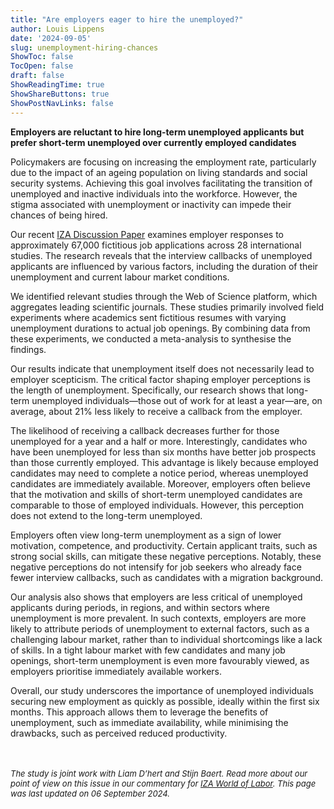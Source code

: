 ```yaml
---
title: "Are employers eager to hire the unemployed?"
author: Louis Lippens
date: '2024-09-05'
slug: unemployment-hiring-chances
ShowToc: false
TocOpen: false
draft: false
ShowReadingTime: true
ShowShareButtons: true
ShowPostNavLinks: false
---
```



**Employers are reluctant to hire long-term unemployed applicants but prefer short-term unemployed over currently employed candidates**

Policymakers are focusing on increasing the employment rate, particularly due to the impact of an ageing population on living standards and social security systems. Achieving this goal involves facilitating the transition of unemployed and inactive individuals into the workforce. However, the stigma associated with unemployment or inactivity can impede their chances of being hired.

Our recent [IZA Discussion Paper](https://www.iza.org/publications/dp/17141/unemployment-inactivity-and-hiring-chances-a-systematic-review-and-meta-analysis) examines employer responses to approximately 67,000 fictitious job applications across 28 international studies. The research reveals that the interview callbacks of unemployed applicants are influenced by various factors, including the duration of their unemployment and current labour market conditions.

We identified relevant studies through the Web of Science platform, which aggregates leading scientific journals. These studies primarily involved field experiments where academics sent fictitious resumes with varying unemployment durations to actual job openings. By combining data from these experiments, we conducted a meta-analysis to synthesise the findings.

Our results indicate that unemployment itself does not necessarily lead to employer scepticism. The critical factor shaping employer perceptions is the length of unemployment. Specifically, our research shows that long-term unemployed individuals—those out of work for at least a year—are, on average, about 21% less likely to receive a callback from the employer.

The likelihood of receiving a callback decreases further for those unemployed for a year and a half or more. Interestingly, candidates who have been unemployed for less than six months have better job prospects than those currently employed. This advantage is likely because employed candidates may need to complete a notice period, whereas unemployed candidates are immediately available. Moreover, employers often believe that the motivation and skills of short-term unemployed candidates are comparable to those of employed individuals. However, this perception does not extend to the long-term unemployed.

Employers often view long-term unemployment as a sign of lower motivation, competence, and productivity. Certain applicant traits, such as strong social skills, can mitigate these negative perceptions. Notably, these negative perceptions do not intensify for job seekers who already face fewer interview callbacks, such as candidates with a migration background.

Our analysis also shows that employers are less critical of unemployed applicants during periods, in regions, and within sectors where unemployment is more prevalent. In such contexts, employers are more likely to attribute periods of unemployment to external factors, such as a challenging labour market, rather than to individual shortcomings like a lack of skills. In a tight labour market with few candidates and many job openings, short-term unemployment is even more favourably viewed, as employers prioritise immediately available workers.

Overall, our study underscores the importance of unemployed individuals securing new employment as quickly as possible, ideally within the first six months. This approach allows them to leverage the benefits of unemployment, such as immediate availability, while minimising the drawbacks, such as perceived reduced productivity.

<br></br>
<font size="2"> _The study is joint work with Liam D’hert and Stijn Baert. Read more about our point of view on this issue in our commentary for [IZA World of Labor](https://wol.iza.org/opinions/are-employers-eager-to-hire-the-unemployed). This page was last updated on 06 September 2024._ <font>

